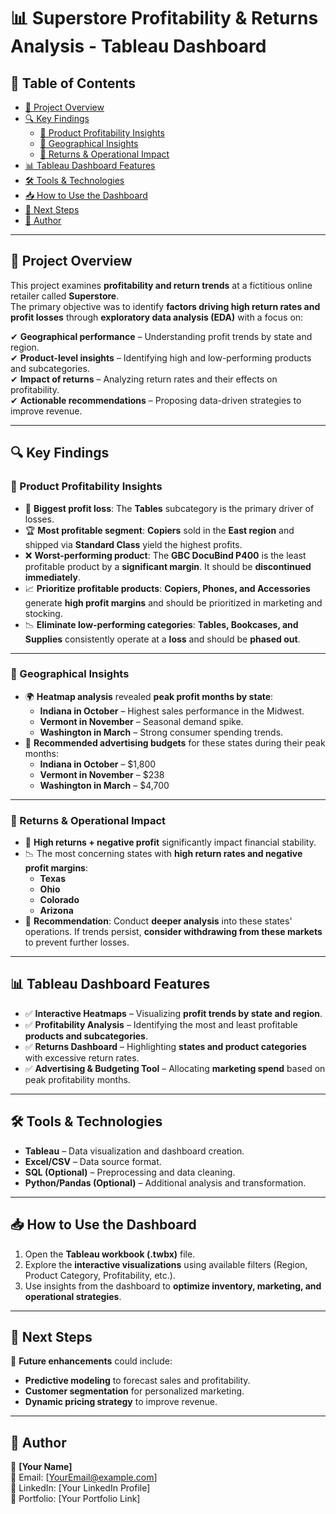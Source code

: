 # 📊 Superstore Profitability & Returns Analysis - Tableau Dashboard  

## 📖 Table of Contents  
- [📌 Project Overview](#-project-overview)  
- [🔍 Key Findings](#-key-findings)  
  - [📌 Product Profitability Insights](#-product-profitability-insights)  
  - [📌 Geographical Insights](#-geographical-insights)  
  - [📌 Returns & Operational Impact](#-returns--operational-impact)  
- [📊 Tableau Dashboard Features](#-tableau-dashboard-features)  
- [🛠 Tools & Technologies](#-tools--technologies)  
- [📥 How to Use the Dashboard](#-how-to-use-the-dashboard)  
- [🔮 Next Steps](#-next-steps)  
- [📄 Author](#-author)  

---

## 📌 Project Overview  
This project examines **profitability and return trends** at a fictitious online retailer called **Superstore**.  
The primary objective was to identify **factors driving high return rates and profit losses** through **exploratory data analysis (EDA)** with a focus on:  

✔ **Geographical performance** – Understanding profit trends by state and region.  
✔ **Product-level insights** – Identifying high and low-performing products and subcategories.  
✔ **Impact of returns** – Analyzing return rates and their effects on profitability.  
✔ **Actionable recommendations** – Proposing data-driven strategies to improve revenue.  

---

## 🔍 Key Findings  

### 📌 Product Profitability Insights  
- 🚨 **Biggest profit loss**: The **Tables** subcategory is the primary driver of losses.  
- 🏆 **Most profitable segment**: **Copiers** sold in the **East region** and shipped via **Standard Class** yield the highest profits.  
- ❌ **Worst-performing product**: The **GBC DocuBind P400** is the least profitable product by a **significant margin**. It should be **discontinued immediately**.  
- 📈 **Prioritize profitable products**: **Copiers, Phones, and Accessories** generate **high profit margins** and should be prioritized in marketing and stocking.  
- 📉 **Eliminate low-performing categories**: **Tables, Bookcases, and Supplies** consistently operate at a **loss** and should be **phased out**.  

---

### 📌 Geographical Insights  
- 🌍 **Heatmap analysis** revealed **peak profit months by state**:  
  - **Indiana in October** – Highest sales performance in the Midwest.  
  - **Vermont in November** – Seasonal demand spike.  
  - **Washington in March** – Strong consumer spending trends.  
- 📢 **Recommended advertising budgets** for these states during their peak months:  
  - **Indiana in October** – $1,800  
  - **Vermont in November** – $238  
  - **Washington in March** – $4,700  

---

### 📌 Returns & Operational Impact  
- 🔄 **High returns + negative profit** significantly impact financial stability.  
- 📉 The most concerning states with **high return rates and negative profit margins**:  
  - **Texas**  
  - **Ohio**  
  - **Colorado**  
  - **Arizona**  
- 🚨 **Recommendation**: Conduct **deeper analysis** into these states' operations. If trends persist, **consider withdrawing from these markets** to prevent further losses.  

---

## 📊 Tableau Dashboard Features  
- ✅ **Interactive Heatmaps** – Visualizing **profit trends by state and region**.  
- ✅ **Profitability Analysis** – Identifying the most and least profitable **products and subcategories**.  
- ✅ **Returns Dashboard** – Highlighting **states and product categories** with excessive return rates.  
- ✅ **Advertising & Budgeting Tool** – Allocating **marketing spend** based on peak profitability months.  

---

## 🛠 Tools & Technologies  
- **Tableau** – Data visualization and dashboard creation.  
- **Excel/CSV** – Data source format.  
- **SQL (Optional)** – Preprocessing and data cleaning.  
- **Python/Pandas (Optional)** – Additional analysis and transformation.  

---

## 📥 How to Use the Dashboard  
1. Open the **Tableau workbook (.twbx)** file.  
2. Explore the **interactive visualizations** using available filters (Region, Product Category, Profitability, etc.).  
3. Use insights from the dashboard to **optimize inventory, marketing, and operational strategies**.  

---

## 🔮 Next Steps  
🚀 **Future enhancements** could include:  
- **Predictive modeling** to forecast sales and profitability.  
- **Customer segmentation** for personalized marketing.  
- **Dynamic pricing strategy** to improve revenue.  

---

## 📄 Author  
👤 **[Your Name]**  
📧 Email: [YourEmail@example.com]  
🔗 LinkedIn: [Your LinkedIn Profile]  
📂 Portfolio: [Your Portfolio Link]  
